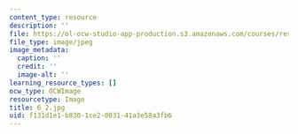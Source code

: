 ```yaml
---
content_type: resource
description: ''
file: https://ol-ocw-studio-app-production.s3.amazonaws.com/courses/res-18-006-calculus-revisited-single-variable-calculus-fall-2010/f131d1e1b8301ce2003141a3e58a3fb6_6_2.jpg
file_type: image/jpeg
image_metadata:
  caption: ''
  credit: ''
  image-alt: ''
learning_resource_types: []
ocw_type: OCWImage
resourcetype: Image
title: 6_2.jpg
uid: f131d1e1-b830-1ce2-0031-41a3e58a3fb6
---
```

